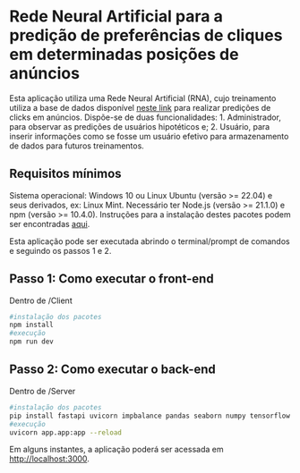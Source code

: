 # Rede Neural Artificial para a predição de preferências de cliques em determinadas posições de anúncios

Esta aplicação utiliza uma Rede Neural Artificial (RNA), cujo treinamento utiliza a base de dados disponível [neste link](https://www.kaggle.com/datasets/marius2303/ad-click-prediction-dataset/data) para realizar predições de clicks em anúncios.
Dispõe-se de duas funcionalidades: 1. Administrador, para observar as predições de usuários hipotéticos e; 2. Usuário, para inserir informações como se fosse um usuário efetivo
para armazenamento de dados para futuros treinamentos.


## Requisitos mínimos
Sistema operacional: Windows 10 ou Linux Ubuntu (versão >= 22.04) e seus derivados, ex: Linux Mint.
Necessário ter Node.js (versão >= 21.1.0) e npm (versão >= 10.4.0). Instruções para a instalação destes pacotes podem ser encontradas [aqui](https://docs.npmjs.com/downloading-and-installing-node-js-and-npm).

Esta aplicação pode ser executada abrindo o terminal/prompt de comandos e seguindo os passos 1 e 2.

## Passo 1: Como executar o front-end

Dentro de /Client

```bash
#instalação dos pacotes
npm install
#execução
npm run dev
```

## Passo 2: Como executar o back-end

Dentro de /Server

```bash
#instalação dos pacotes
pip install fastapi uvicorn impbalance pandas seaborn numpy tensorflow sklearn
#execução
uvicorn app.app:app --reload
```

Em alguns instantes, a aplicação poderá ser acessada em [http://localhost:3000](http://localhost:3000).
